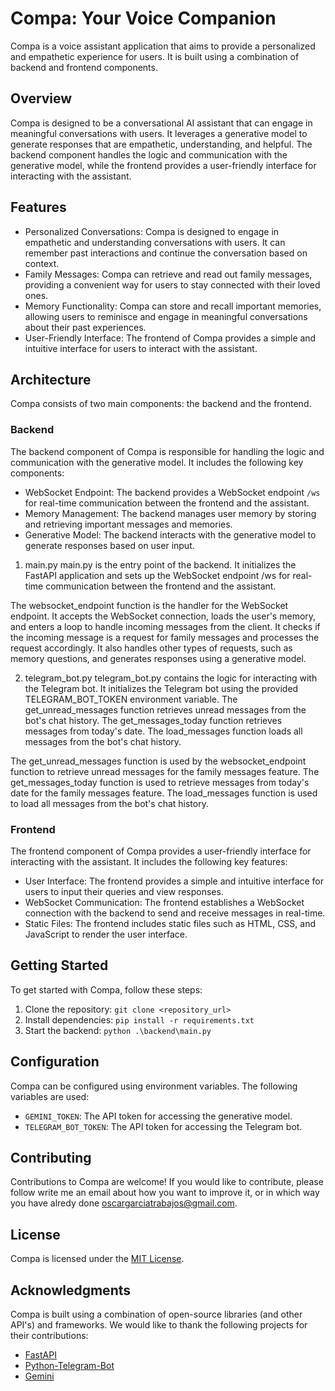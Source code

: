 # Compa: Your Voice Companion

Compa is a voice assistant application that aims to provide a personalized and empathetic experience for users. It is built using a combination of backend and frontend components.

## Overview

Compa is designed to be a conversational AI assistant that can engage in meaningful conversations with users. It leverages a generative model to generate responses that are empathetic, understanding, and helpful. The backend component handles the logic and communication with the generative model, while the frontend provides a user-friendly interface for interacting with the assistant.

## Features

- Personalized Conversations: Compa is designed to engage in empathetic and understanding conversations with users. It can remember past interactions and continue the conversation based on context.
- Family Messages: Compa can retrieve and read out family messages, providing a convenient way for users to stay connected with their loved ones.
- Memory Functionality: Compa can store and recall important memories, allowing users to reminisce and engage in meaningful conversations about their past experiences.
- User-Friendly Interface: The frontend of Compa provides a simple and intuitive interface for users to interact with the assistant.

## Architecture

Compa consists of two main components: the backend and the frontend.

### Backend

The backend component of Compa is responsible for handling the logic and communication with the generative model. It includes the following key components:

- WebSocket Endpoint: The backend provides a WebSocket endpoint `/ws` for real-time communication between the frontend and the assistant.
- Memory Management: The backend manages user memory by storing and retrieving important messages and memories.
- Generative Model: The backend interacts with the generative model to generate responses based on user input.

1. main.py
   main.py is the entry point of the backend. It initializes the FastAPI application and sets up the WebSocket endpoint /ws for real-time communication between the frontend and the assistant.

The websocket_endpoint function is the handler for the WebSocket endpoint. It accepts the WebSocket connection, loads the user's memory, and enters a loop to handle incoming messages from the client. It checks if the incoming message is a request for family messages and processes the request accordingly. It also handles other types of requests, such as memory questions, and generates responses using a generative model.

2. telegram_bot.py
   telegram_bot.py contains the logic for interacting with the Telegram bot. It initializes the Telegram bot using the provided TELEGRAM_BOT_TOKEN environment variable. The get_unread_messages function retrieves unread messages from the bot's chat history. The get_messages_today function retrieves messages from today's date. The load_messages function loads all messages from the bot's chat history.

The get_unread_messages function is used by the websocket_endpoint function to retrieve unread messages for the family messages feature. The get_messages_today function is used to retrieve messages from today's date for the family messages feature. The load_messages function is used to load all messages from the bot's chat history.

### Frontend

The frontend component of Compa provides a user-friendly interface for interacting with the assistant. It includes the following key features:

- User Interface: The frontend provides a simple and intuitive interface for users to input their queries and view responses.
- WebSocket Communication: The frontend establishes a WebSocket connection with the backend to send and receive messages in real-time.
- Static Files: The frontend includes static files such as HTML, CSS, and JavaScript to render the user interface.

## Getting Started

To get started with Compa, follow these steps:

1. Clone the repository: `git clone <repository_url>`
2. Install dependencies: `pip install -r requirements.txt`
3. Start the backend: `python .\backend\main.py`

## Configuration

Compa can be configured using environment variables. The following variables are used:

- `GEMINI_TOKEN`: The API token for accessing the generative model.
- `TELEGRAM_BOT_TOKEN`: The API token for accessing the Telegram bot.

## Contributing

Contributions to Compa are welcome! If you would like to contribute, please follow write me an email about how you want to improve it, or in which way you have alredy done oscargarciatrabajos@gmail.com.

## License

Compa is licensed under the [MIT License](LICENSE).

## Acknowledgments

Compa is built using a combination of open-source libraries (and other API's) and frameworks. We would like to thank the following projects for their contributions:

- [FastAPI](https://fastapi.tiangolo.com/)
- [Python-Telegram-Bot](https://python-telegram-bot.readthedocs.io/)
- [Gemini](https://ai.google.dev/gemini-api)
